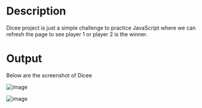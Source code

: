 # Description
Dicee project is just a simple challenge to practice JavaScript where we can refresh the page to see player 1 or player 2 is the winner.

# Output
Below are the screenshot of Dicee

![image](https://github.com/lysreypov/js-project/assets/59767158/138ad429-2e40-412d-81e9-5d0ead5ee2f0)

![image](https://github.com/lysreypov/js-project/assets/59767158/3b647623-aca7-42a2-8d4c-5e4e5b0e015a)

